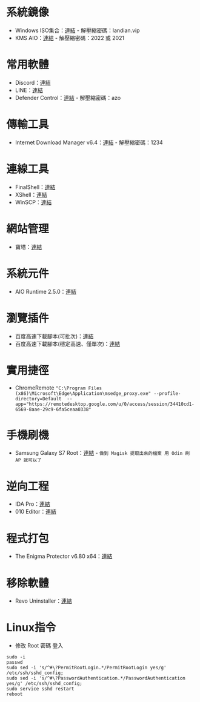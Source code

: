# 系統鏡像
+ Windows ISO集合：[連結](https://ourl.co/lanod) - 解壓縮密碼：landian.vip
+ KMS AIO：[連結](https://github.com/abbodi1406/KMS_VL_ALL_AIO/releases/download/v0.47.0/KMS_VL_ALL_AIO-47.7z) - 解壓縮密碼：2022 或 2021

# 常用軟體
+ Discord：[連結](https://dl.discordapp.net/distro/app/stable/win/x86/1.0.9006/DiscordSetup.exe)
+ LINE：[連結](https://desktop.line-scdn.net/win/new/LineInst.exe)
+ Defender Control：[連結](https://201708.mediafire.com/file/jnbsym9pygygg7m/DefenderControlrPortable_2.0_azo.exe/file) - 解壓縮密碼：azo

# 傳輸工具
+ Internet Download Manager v6.4：[連結](https://drive.google.com/file/d/1460Ndw6h9Vn45Jv2LcGXbjh5gvCbhL8n/view?usp=sharing) - 解壓縮密碼：1234

# 連線工具
+ FinalShell：[連結](http://www.hostbuf.com/downloads/finalshell_install.exe)
+ XShell：[連結](https://www.jb51.net/softs/732916.html)
+ WinSCP：[連結](https://cdn.winscp.net/files/WinSCP-5.21.5-Setup.exe?secure=UCBVs_tFgcmkZOUuBpz_Ng==,1669267296)


# 網站管理
+ 寶塔：[連結](https://bt.sy/bbs/thread-20250-1-1.html)

# 系統元件
+ AIO Runtime 2.5.0：[連結](https://201708.mediafire.com/file/20777ipkoncu1i9/All_in_One_Runtimes_2.5.0_azo.exe/file)

# 瀏覽插件
+ 百度高速下載腳本(可批次)：[連結](https://www.baiduyun.wiki/install.html)
+ 百度高速下載腳本(穩定高速、僅單次)：[連結](https://www.cnblogs.com/softxmm/p/13972678.html#idm)

# 實用捷徑
+ ChromeRemote
`"C:\Program Files (x86)\Microsoft\Edge\Application\msedge_proxy.exe" --profile-directory=Default  --app="https://remotedesktop.google.com/u/0/access/session/34410cd1-6569-8aae-29c9-6fa5ceaa0338"`

# 手機刷機
+ Samsung Galaxy S7 Root：[連結](https://youtu.be/YYQa3XcFCwo) - `做到 Magisk 提取出來的檔案 用 Odin 刷 AP 就可以了`

# 逆向工程
+ IDA Pro：[連結](https://drive.google.com/file/d/1nRFZLze31pd3LeBZlP2v2mqlELEP98t1/view?usp=sharing)
+ 010 Editor：[連結](https://drive.google.com/file/d/19Cq3PqRvl3DCrpIjtw4M8a__kbbs5y9z/view?usp=sharing)

# 程式打包
+ The Enigma Protector v6.80 x64：[連結](https://drive.google.com/file/d/1lNbIDzgHumwFi0eveVeK0-uOU80u0M9V/view?usp=sharing)

# 移除軟體
+ Revo Uninstaller：[連結](https://secure.2checkout.com/affiliate.php?ACCOUNT=VSREVOGR&AFFILIATE=6433&PATH=https://download.revouninstaller.com/download/RevoUninstaller_Portable.zip%3FAFFILIATE%3D6433)

# Linux指令
+ 修改 Root 密碼 登入 
```
sudo -i
passwd
sudo sed -i 's/^#\?PermitRootLogin.*/PermitRootLogin yes/g' /etc/ssh/sshd_config;
sudo sed -i 's/^#\?PasswordAuthentication.*/PasswordAuthentication yes/g' /etc/ssh/sshd_config;
sudo service sshd restart
reboot
```
